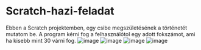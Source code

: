# Scratch-hazi-feladat
Ebben a Scratch projektemben, egy csibe megszületésének a történetét mutatom be. A program kérni fog a felhasználótol egy adott fokszámot, ami ha kisebb mint 30 várni fog.
![image](https://user-images.githubusercontent.com/78795637/109400947-f7183900-794b-11eb-97a3-0c0b01382355.png)
![image](https://user-images.githubusercontent.com/78795637/109400953-039c9180-794c-11eb-8375-07d4d0592d0a.png)
![image](https://user-images.githubusercontent.com/78795637/109400964-16af6180-794c-11eb-90ec-d4cf04799ed9.png)
![image](https://user-images.githubusercontent.com/78795637/109400973-2169f680-794c-11eb-9979-9936d3856223.png)
